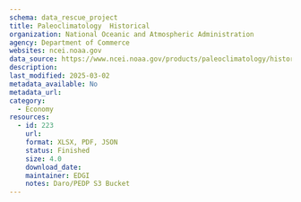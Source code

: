 ```yaml
---
schema: data_rescue_project 
title: Paleoclimatology  Historical
organization: National Oceanic and Atmospheric Administration
agency: Department of Commerce
websites: ncei.noaa.gov
data_source: https://www.ncei.noaa.gov/products/paleoclimatology/historical
description: 
last_modified: 2025-03-02
metadata_available: No
metadata_url: 
category:
  - Economy
resources:
  - id: 223
    url: 
    format: XLSX, PDF, JSON
    status: Finished
    size: 4.0
    download_date: 
    maintainer: EDGI
    notes: Daro/PEDP S3 Bucket
---
```

